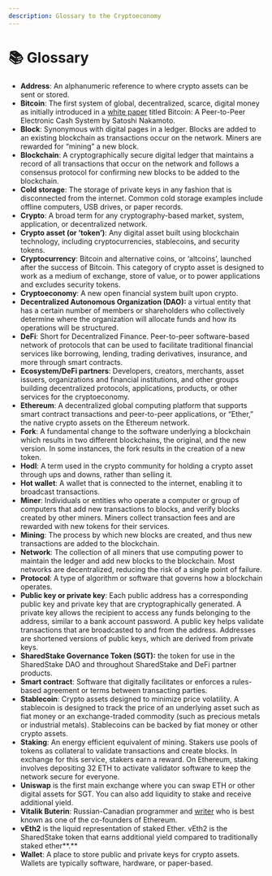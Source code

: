 ```yaml
---
description: Glossary to the Cryptoeconomy
---
```


# 📚 Glossary

* **Address**: An alphanumeric reference to where crypto assets can be sent or stored.
* **Bitcoin**: The first system of global, decentralized, scarce, digital money as initially introduced in a [white paper](https://bitcoin.org/bitcoin.pdf) titled Bitcoin: A Peer-to-Peer Electronic Cash System by Satoshi Nakamoto.
* **Block**: Synonymous with digital pages in a ledger. Blocks are added to an existing blockchain as transactions occur on the network. Miners are rewarded for “mining” a new block.
* **Blockchain**: A cryptographically secure digital ledger that maintains a record of all transactions that occur on the network and follows a consensus protocol for confirming new blocks to be added to the blockchain.
* **Cold storage**: The storage of private keys in any fashion that is disconnected from the internet. Common cold storage examples include offline computers, USB drives, or paper records.
* **Crypto**: A broad term for any cryptography-based market, system, application, or decentralized network.
* **Crypto asset \(or ‘token’\)**: Any digital asset built using blockchain technology, including cryptocurrencies, stablecoins, and security tokens.
* **Cryptocurrency**: Bitcoin and alternative coins, or ‘altcoins’, launched after the success of Bitcoin. This category of crypto asset is designed to work as a medium of exchange, store of value, or to power applications and excludes security tokens.
* **Cryptoeconomy**: A new open financial system built upon crypto.
* **Decentralized Autonomous Organization \(DAO\):** a virtual entity that has a certain number of members or shareholders who collectively determine where the organization will allocate funds and how its operations will be structured.
* **DeFi**: Short for Decentralized Finance. Peer-to-peer software-based network of protocols that can be used to facilitate traditional financial services like borrowing, lending, trading derivatives, insurance, and more through smart contracts.
* **Ecosystem/DeFi partners**: Developers, creators, merchants, asset issuers, organizations and financial institutions, and other groups building decentralized protocols, applications, products, or other services for the cryptoeconomy.
* **Ethereum**: A decentralized global computing platform that supports smart contract transactions and peer-to-peer applications, or “Ether,” the native crypto assets on the Ethereum network.
* **Fork**: A fundamental change to the software underlying a blockchain which results in two different blockchains, the original, and the new version. In some instances, the fork results in the creation of a new token.
* **Hodl**: A term used in the crypto community for holding a crypto asset through ups and downs, rather than selling it.
* **Hot wallet**: A wallet that is connected to the internet, enabling it to broadcast transactions.
* **Miner**: Individuals or entities who operate a computer or group of computers that add new transactions to blocks, and verify blocks created by other miners. Miners collect transaction fees and are rewarded with new tokens for their services.
* **Mining**: The process by which new blocks are created, and thus new transactions are added to the blockchain.
* **Network**: The collection of all miners that use computing power to maintain the ledger and add new blocks to the blockchain. Most networks are decentralized, reducing the risk of a single point of failure.
* **Protocol**: A type of algorithm or software that governs how a blockchain operates.
* **Public key or private key**: Each public address has a corresponding public key and private key that are cryptographically generated. A private key allows the recipient to access any funds belonging to the address, similar to a bank account password. A public key helps validate transactions that are broadcasted to and from the address. Addresses are shortened versions of public keys, which are derived from private keys.
* **SharedStake Governance Token \(SGT\):** the token for use in the SharedStake DAO and throughout SharedStake and DeFi partner products.
* **Smart contract**: Software that digitally facilitates or enforces a rules-based agreement or terms between transacting parties.
* **Stablecoin**: Crypto assets designed to minimize price volatility. A stablecoin is designed to track the price of an underlying asset such as fiat money or an exchange-traded commodity \(such as precious metals or industrial metals\). Stablecoins can be backed by fiat money or other crypto assets.
* **Staking**: An energy efficient equivalent of mining. Stakers use pools of tokens as collateral to validate transactions and create blocks. In exchange for this service, stakers earn a reward. On Ethereum, staking involves depositing 32 ETH to activate validator software to keep the network secure for everyone. 
* **Uniswap** is the first main exchange where you can swap ETH or other digital assets for SGT. You can also add liquidity to stake and receive additional yield.
* **Vitalik Buterin**: Russian-Canadian programmer and [writer](https://vitalik.ca/) who is best known as one of the co-founders of Ethereum.
* **vEth2** is the liquid representation of staked Ether. vEth2 is the SharedStake token that earns additional yield compared to traditionally staked ether**.**
* **Wallet**: A place to store public and private keys for crypto assets. Wallets are typically software, hardware, or paper-based.

